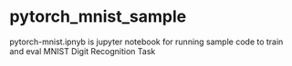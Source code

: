 # pytorch_mnist_sample
pytorch-mnist.ipnyb is jupyter notebook for running sample code to train and eval MNIST Digit Recognition Task
